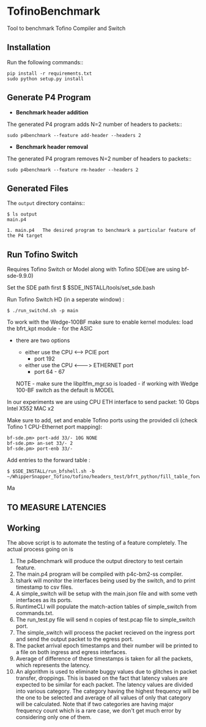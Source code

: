 TofinoBenchmark
=============

Tool to benchmark Tofino Compiler and Switch

Installation
------------

Run the following commands::

    pip install -r requirements.txt
    sudo python setup.py install

Generate P4 Program 
-------------------

* **Benchmark header addition**

The generated P4 program adds N=2 number of headers to packets::

    sudo p4benchmark --feature add-header --headers 2 

* **Benchmark header removal**

The generated P4 program removes N=2 number of headers to packets::

    sudo p4benchmark --feature rm-header --headers 2


Generated Files
---------------

The `output` directory contains::

    $ ls output
    main.p4 

    1. main.p4   The desired program to benchmark a particular feature of the P4 target


Run Tofino Switch
---------------------
Requires Tofino Switch or Model along with Tofino SDE(we are using bf-sde-9.9.0)

Set the SDE path first 
    $ $SDE_INSTALL/tools/set_sde.bash

Run Tofino Switch HD (in a seperate window) :

    $ ./run_switchd.sh -p main 

To work with the Wedge-100BF make sure to enable kernel modules:
    load the bfrt_kpt module - for the ASIC 

- there are two options
    - either use the  CPU <——> PCIE port
        - port 192
    - either use the  CPU <———> ETHERNET port
        - port 64 - 67

    NOTE - make sure the libpltfm_mgr.so is loaded - if working with Wedge 100-BF switch as the default is MODEL 

In our experiments we are using CPU ETH interface to send packet:
    10 Gbps Intel X552 MAC x2 


Make sure to add, set and enable Tofino ports using the provided cli (check Tofino 1 CPU-Ethernet port mapping):

    bf-sde.pm> port-add 33/- 10G NONE
    bf-sde.pm> an-set 33/- 2
    bf-sde.pm> port-enb 33/-

Add entries to the forward table : 

    $ $SDE_INSTALL/run_bfshell.sh -b ~/WhipperSnapper_Tofino/tofino/headers_test/bfrt_python/fill_table_forward.py

Ma


TO MEASURE LATENCIES
--------------------



## Working
The above script is to automate the testing of a feature completely. The actual process going on is
1. The p4benchmark will produce the output directory to test certain feature.
2. The main.p4 program will be compiled with p4c-bm2-ss compiler.
3. tshark will monitor the interfaces being used by the switch, and to print timestamp to csv files.
4. A simple_switch will be setup with the main.json file and with some veth interfaces as its ports.
5. RuntimeCLI will populate the match-action tables of simple_switch from commands.txt.
6. The run_test.py file will send n copies of test.pcap file to simple_switch port.
7. The simple_switch will process the packet recieved on the ingress port and send the output packet to the egress port.
8. The packet arrival epoch timestamps and their number will be printed to a file on both ingress and egress interfaces.
9. Average of difference of these timestamps is taken for all the packets, which represents the latency.
10. An algorithm is used to eliminate buggy values due to glitches in packet transfer, droppings. This is based on the fact that latency values are expected to be similar for each packet. The latency values are divided into various category. The category having the highest frequency will be the one to be selected and average of all values of only that category will be calculated. Note that if two categories are having major frequency count which is a rare case, we don't get much error by considering only one of them.


